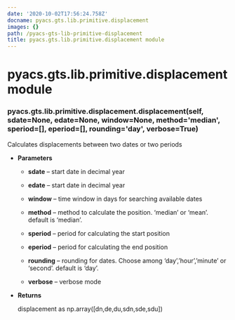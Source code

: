 ```yaml
---
date: '2020-10-02T17:56:24.758Z'
docname: pyacs.gts.lib.primitive.displacement
images: {}
path: /pyacs-gts-lib-primitive-displacement
title: pyacs.gts.lib.primitive.displacement module
---
```


# pyacs.gts.lib.primitive.displacement module


### pyacs.gts.lib.primitive.displacement.displacement(self, sdate=None, edate=None, window=None, method='median', speriod=[], eperiod=[], rounding='day', verbose=True)
Calculates displacements between two dates or two periods


* **Parameters**

    
    * **sdate** – start date in decimal year


    * **edate** – start date in decimal year


    * **window** – time window in days for searching available dates


    * **method** – method to calculate the position. ‘median’ or ‘mean’. default is ‘median’.


    * **speriod** – period for calculating the start position


    * **eperiod** – period for calculating the end position


    * **rounding** – rounding for dates. Choose among ‘day’,’hour’,’minute’ or ‘second’. default is ‘day’.


    * **verbose** – verbose mode



* **Returns**

    displacement as np.array([dn,de,du,sdn,sde,sdu])
